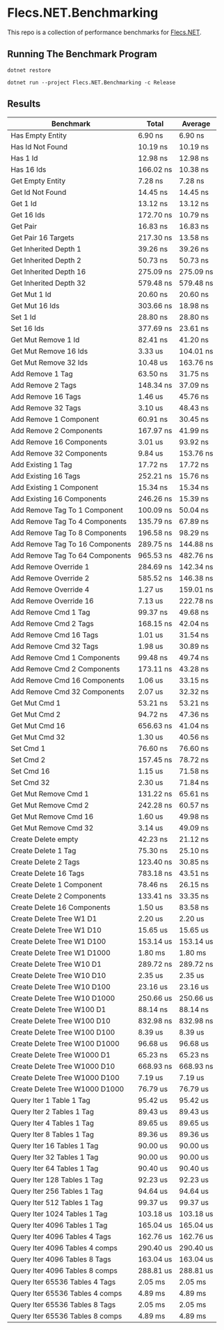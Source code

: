 # Flecs.NET.Benchmarking
This repo is a collection of performance benchmarks for [Flecs.NET](https://github.com/BeanCheeseBurrito/Flecs.NET).

## Running The Benchmark Program
```console
dotnet restore
```

```console
dotnet run --project Flecs.NET.Benchmarking -c Release
```

## Results
| Benchmark                           | Total      | Average    |
| ----------------------------------- | ---------- | ---------- |
| Has Empty Entity                    | 6.90 ns    | 6.90 ns    |
| Has Id Not Found                    | 10.19 ns   | 10.19 ns   |
| Has 1 Id                            | 12.98 ns   | 12.98 ns   |
| Has 16 Ids                          | 166.02 ns  | 10.38 ns   |
| Get Empty Entity                    | 7.28 ns    | 7.28 ns    |
| Get Id Not Found                    | 14.45 ns   | 14.45 ns   |
| Get 1 Id                            | 13.12 ns   | 13.12 ns   |
| Get 16 Ids                          | 172.70 ns  | 10.79 ns   |
| Get Pair                            | 16.83 ns   | 16.83 ns   |
| Get Pair 16 Targets                 | 217.30 ns  | 13.58 ns   |
| Get Inherited Depth 1               | 39.26 ns   | 39.26 ns   |
| Get Inherited Depth 2               | 50.73 ns   | 50.73 ns   |
| Get Inherited Depth 16              | 275.09 ns  | 275.09 ns  |
| Get Inherited Depth 32              | 579.48 ns  | 579.48 ns  |
| Get Mut 1 Id                        | 20.60 ns   | 20.60 ns   |
| Get Mut 16 Ids                      | 303.66 ns  | 18.98 ns   |
| Set 1 Id                            | 28.80 ns   | 28.80 ns   |
| Set 16 Ids                          | 377.69 ns  | 23.61 ns   |
| Get Mut Remove 1 Id                 | 82.41 ns   | 41.20 ns   |
| Get Mut Remove 16 Ids               | 3.33 us    | 104.01 ns  |
| Get Mut Remove 32 Ids               | 10.48 us   | 163.76 ns  |
| Add Remove 1 Tag                    | 63.50 ns   | 31.75 ns   |
| Add Remove 2 Tags                   | 148.34 ns  | 37.09 ns   |
| Add Remove 16 Tags                  | 1.46 us    | 45.76 ns   |
| Add Remove 32 Tags                  | 3.10 us    | 48.43 ns   |
| Add Remove 1 Component              | 60.91 ns   | 30.45 ns   |
| Add Remove 2 Components             | 167.97 ns  | 41.99 ns   |
| Add Remove 16 Components            | 3.01 us    | 93.92 ns   |
| Add Remove 32 Components            | 9.84 us    | 153.76 ns  |
| Add Existing 1 Tag                  | 17.72 ns   | 17.72 ns   |
| Add Existing 16 Tags                | 252.21 ns  | 15.76 ns   |
| Add Existing 1 Component            | 15.34 ns   | 15.34 ns   |
| Add Existing 16 Components          | 246.26 ns  | 15.39 ns   |
| Add Remove Tag To 1 Component       | 100.09 ns  | 50.04 ns   |
| Add Remove Tag To 4 Components      | 135.79 ns  | 67.89 ns   |
| Add Remove Tag To 8 Components      | 196.58 ns  | 98.29 ns   |
| Add Remove Tag To 16 Components     | 289.75 ns  | 144.88 ns  |
| Add Remove Tag To 64 Components     | 965.53 ns  | 482.76 ns  |
| Add Remove Override 1               | 284.69 ns  | 142.34 ns  |
| Add Remove Override 2               | 585.52 ns  | 146.38 ns  |
| Add Remove Override 4               | 1.27 us    | 159.01 ns  |
| Add Remove Override 16              | 7.13 us    | 222.78 ns  |
| Add Remove Cmd 1 Tag                | 99.37 ns   | 49.68 ns   |
| Add Remove Cmd 2 Tags               | 168.15 ns  | 42.04 ns   |
| Add Remove Cmd 16 Tags              | 1.01 us    | 31.54 ns   |
| Add Remove Cmd 32 Tags              | 1.98 us    | 30.89 ns   |
| Add Remove Cmd 1 Components         | 99.48 ns   | 49.74 ns   |
| Add Remove Cmd 2 Components         | 173.11 ns  | 43.28 ns   |
| Add Remove Cmd 16 Components        | 1.06 us    | 33.15 ns   |
| Add Remove Cmd 32 Components        | 2.07 us    | 32.32 ns   |
| Get Mut Cmd 1                       | 53.21 ns   | 53.21 ns   |
| Get Mut Cmd 2                       | 94.72 ns   | 47.36 ns   |
| Get Mut Cmd 16                      | 656.63 ns  | 41.04 ns   |
| Get Mut Cmd 32                      | 1.30 us    | 40.56 ns   |
| Set Cmd 1                           | 76.60 ns   | 76.60 ns   |
| Set Cmd 2                           | 157.45 ns  | 78.72 ns   |
| Set Cmd 16                          | 1.15 us    | 71.58 ns   |
| Set Cmd 32                          | 2.30 us    | 71.84 ns   |
| Get Mut Remove Cmd 1                | 131.22 ns  | 65.61 ns   |
| Get Mut Remove Cmd 2                | 242.28 ns  | 60.57 ns   |
| Get Mut Remove Cmd 16               | 1.60 us    | 49.98 ns   |
| Get Mut Remove Cmd 32               | 3.14 us    | 49.09 ns   |
| Create Delete empty                 | 42.23 ns   | 21.12 ns   |
| Create Delete 1 Tag                 | 75.30 ns   | 25.10 ns   |
| Create Delete 2 Tags                | 123.40 ns  | 30.85 ns   |
| Create Delete 16 Tags               | 783.18 ns  | 43.51 ns   |
| Create Delete 1 Component           | 78.46 ns   | 26.15 ns   |
| Create Delete 2 Components          | 133.41 ns  | 33.35 ns   |
| Create Delete 16 Components         | 1.50 us    | 83.58 ns   |
| Create Delete Tree W1 D1            | 2.20 us    | 2.20 us    |
| Create Delete Tree W1 D10           | 15.65 us   | 15.65 us   |
| Create Delete Tree W1 D100          | 153.14 us  | 153.14 us  |
| Create Delete Tree W1 D1000         | 1.80 ms    | 1.80 ms    |
| Create Delete Tree W10 D1           | 289.72 ns  | 289.72 ns  |
| Create Delete Tree W10 D10          | 2.35 us    | 2.35 us    |
| Create Delete Tree W10 D100         | 23.16 us   | 23.16 us   |
| Create Delete Tree W10 D1000        | 250.66 us  | 250.66 us  |
| Create Delete Tree W100 D1          | 88.14 ns   | 88.14 ns   |
| Create Delete Tree W100 D10         | 832.98 ns  | 832.98 ns  |
| Create Delete Tree W100 D100        | 8.39 us    | 8.39 us    |
| Create Delete Tree W100 D1000       | 96.68 us   | 96.68 us   |
| Create Delete Tree W1000 D1         | 65.23 ns   | 65.23 ns   |
| Create Delete Tree W1000 D10        | 668.93 ns  | 668.93 ns  |
| Create Delete Tree W1000 D100       | 7.19 us    | 7.19 us    |
| Create Delete Tree W1000 D1000      | 76.79 us   | 76.79 us   |
| Query Iter 1 Table 1 Tag            | 95.42 us   | 95.42 us   |
| Query Iter 2 Tables 1 Tag           | 89.43 us   | 89.43 us   |
| Query Iter 4 Tables 1 Tag           | 89.65 us   | 89.65 us   |
| Query Iter 8 Tables 1 Tag           | 89.36 us   | 89.36 us   |
| Query Iter 16 Tables 1 Tag          | 90.00 us   | 90.00 us   |
| Query Iter 32 Tables 1 Tag          | 90.00 us   | 90.00 us   |
| Query Iter 64 Tables 1 Tag          | 90.40 us   | 90.40 us   |
| Query Iter 128 Tables 1 Tag         | 92.23 us   | 92.23 us   |
| Query Iter 256 Tables 1 Tag         | 94.64 us   | 94.64 us   |
| Query Iter 512 Tables 1 Tag         | 99.37 us   | 99.37 us   |
| Query Iter 1024 Tables 1 Tag        | 103.18 us  | 103.18 us  |
| Query Iter 4096 Tables 1 Tag        | 165.04 us  | 165.04 us  |
| Query Iter 4096 Tables 4 Tags       | 162.76 us  | 162.76 us  |
| Query Iter 4096 Tables 4 comps      | 290.40 us  | 290.40 us  |
| Query Iter 4096 Tables 8 Tags       | 163.04 us  | 163.04 us  |
| Query Iter 4096 Tables 8 comps      | 288.81 us  | 288.81 us  |
| Query Iter 65536 Tables 4 Tags      | 2.05 ms    | 2.05 ms    |
| Query Iter 65536 Tables 4 comps     | 4.89 ms    | 4.89 ms    |
| Query Iter 65536 Tables 8 Tags      | 2.05 ms    | 2.05 ms    |
| Query Iter 65536 Tables 8 comps     | 4.89 ms    | 4.89 ms    |
